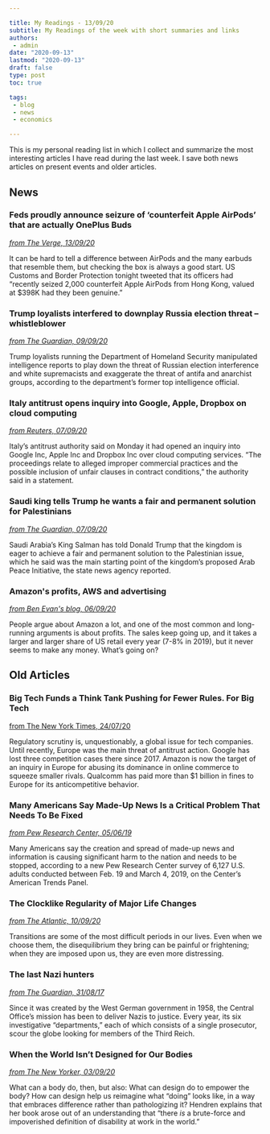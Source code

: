 ```yaml
---

title: My Readings - 13/09/20
subtitle: My Readings of the week with short summaries and links
authors: 
 - admin
date: "2020-09-13"
lastmod: "2020-09-13"
draft: false
type: post
toc: true

tags:
 - blog
 - news
 - economics

---
```


This is my personal reading list in which I collect and summarize the most interesting articles I have read during the last week. I save both news articles on present events and older articles.



## News

### Feds proudly announce seizure of ‘counterfeit Apple AirPods’ that are actually OnePlus Buds

[*from The Verge, 13/09/20*](https://www.theverge.com/2020/9/13/21435637/us-cbp-counterfeit-airpods-oneplus-buds-mixup)

It can be hard to tell a difference between AirPods and the many earbuds that resemble them, but checking the box is always a good start. US Customs and Border Protection tonight tweeted that its officers had “recently seized 2,000 counterfeit Apple AirPods from Hong Kong, valued at $398K had they been genuine.”



### Trump loyalists interfered to downplay Russia election threat – whistleblower

[*from The Guardian, 09/09/20*](https://www.theguardian.com/us-news/2020/sep/09/trump-whistleblower-russia-election-threat)

Trump loyalists running the Department of Homeland Security manipulated intelligence reports to play down the threat of Russian election interference and white supremacists and exaggerate the threat of antifa and anarchist groups, according to the department’s former top intelligence official.



### Italy antitrust opens inquiry into Google, Apple, Dropbox on cloud computing

[*from Reuters, 07/09/20*](https://www.reuters.com/article/us-google-italy-antitrust-idUSKBN25Y0YM)

Italy’s antitrust authority said on Monday it had opened an inquiry into Google Inc, Apple Inc and Dropbox Inc over cloud computing services. “The proceedings relate to alleged improper commercial practices and the possible inclusion of unfair clauses in contract conditions,” the authority said in a statement.



### Saudi king tells Trump he wants a fair and permanent solution for Palestinians

[*from The Guardian, 07/09/20*](https://www.theguardian.com/world/2020/sep/07/saudi-king-tells-trump-he-wont-normalise-israeli-ties-without-palestinian-statehood)

Saudi Arabia’s King Salman has told Donald Trump that the kingdom is eager to achieve a fair and permanent solution to the Palestinian issue, which he said was the main starting point of the kingdom’s proposed Arab Peace Initiative, the state news agency reported.



### Amazon's profits, AWS and advertising

[*from Ben Evan's blog, 06/09/20*](https://www.ben-evans.com/benedictevans/2020/9/6/amazons-profits)

People argue about Amazon a lot, and one of the most common and long-running arguments is about profits. The sales keep going up, and it takes a larger and larger share of US retail every year (7-8% in 2019), but it never seems to make any money. What’s going on?



## Old Articles

### Big Tech Funds a Think Tank Pushing for Fewer Rules. For Big Tech

[from The New York Times, 24/07/20](https://www.nytimes.com/2020/07/24/technology/global-antitrust-institute-google-amazon-qualcomm.html)

Regulatory scrutiny is, unquestionably, a global issue for tech companies. Until recently, Europe was the main threat of antitrust action. Google has lost three competition cases there since 2017. Amazon is now the target of an inquiry in Europe for abusing its dominance in online commerce to squeeze smaller rivals. Qualcomm has paid more than $1 billion in fines to Europe for its anticompetitive behavior.



### Many Americans Say Made-Up News Is a Critical Problem That Needs To Be Fixed

[*from Pew Research Center, 05/06/19*](https://www.journalism.org/2019/06/05/many-americans-say-made-up-news-is-a-critical-problem-that-needs-to-be-fixed/)

Many Americans say the creation and spread of made-up news and information is causing significant harm to the nation and needs to be stopped, according to a new Pew Research Center survey of 6,127 U.S. adults conducted between Feb. 19 and March 4, 2019, on the Center’s American Trends Panel.



### The Clocklike Regularity of Major Life Changes

[*from The Atlantic, 10/09/20*](https://www.theatlantic.com/family/archive/2020/09/major-life-changes-happen-clocklike-regularity/616243/)

Transitions are some of the most difficult periods in our lives. Even when we choose them, the disequilibrium they bring can be painful or frightening; when they are imposed upon us, they are even more distressing.



### The last Nazi hunters

[*from The Guardian, 31/08/17*](https://www.theguardian.com/news/2017/aug/31/the-last-nazi-hunters)

Since it was created by the West German government in 1958, the Central Office’s mission has been to deliver Nazis to justice. Every year, its six investigative “departments,” each of which consists of a single prosecutor, scour the globe looking for members of the Third Reich. 



### When the World Isn’t Designed for Our Bodies

[*from The New Yorker, 03/09/20*](https://www.newyorker.com/books/page-turner/when-the-world-isnt-designed-for-our-bodies)

What can a body do, then, but also: What can design do to empower the body? How can design help us reimagine what “doing” looks like, in a way that embraces difference rather than pathologizing it? Hendren explains that her book arose out of an understanding that “there *is* a brute-force and impoverished definition of disability at work in the world.” 